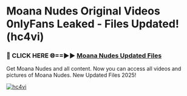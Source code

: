 # Moana Nudes Original Videos 0nlyFans Leaked - Files Updated! (hc4vi)

<h3>🔴 CLICK HERE 🌐==►► <a href="https://tinyurl.com/yc6ubb5a" rel="nofollow">Moana Nudes Updated Files</a></h3>

Get Moana Nudes and all content. Now you can access all videos and pictures of Moana Nudes. New Updated Files 2025!

[![hc4vi](https://i.imgur.com/7eu0CRL.gif)](https://tinyurl.com/yc6ubb5a)
